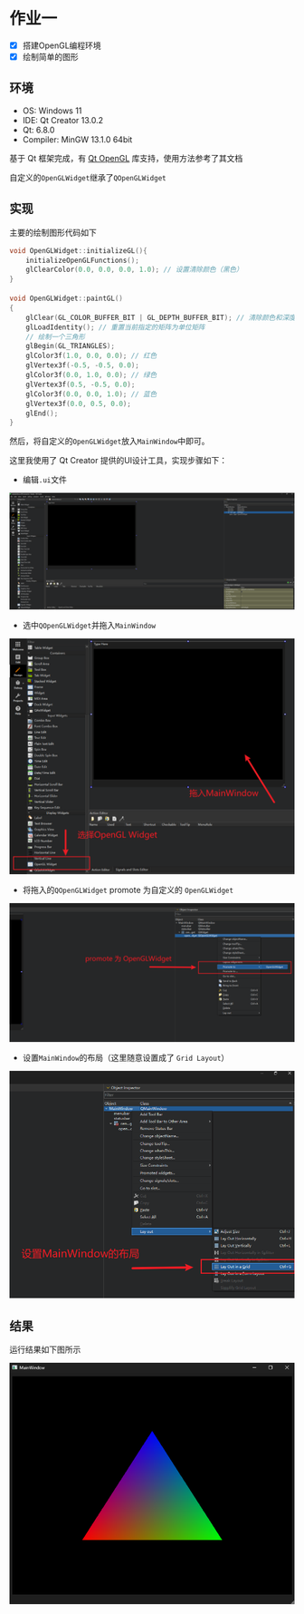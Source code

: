 # 作业一
- [x] 搭建OpenGL编程环境
- [x] 绘制简单的图形 

## 环境
- OS: Windows 11
- IDE: Qt Creator 13.0.2
- Qt: 6.8.0
- Compiler: MinGW 13.1.0 64bit

基于 Qt 框架完成，有 [Qt OpenGL](https://doc.qt.io/qt-6/qtopengl-index.html) 库支持，使用方法参考了其文档

自定义的`OpenGLWidget`继承了`QOpenGLWidget`

## 实现
主要的绘制图形代码如下
```C++
void OpenGLWidget::initializeGL(){
    initializeOpenGLFunctions();
    glClearColor(0.0, 0.0, 0.0, 1.0); // 设置清除颜色（黑色）
}

void OpenGLWidget::paintGL()
{
    glClear(GL_COLOR_BUFFER_BIT | GL_DEPTH_BUFFER_BIT); // 清除颜色和深度缓冲区
    glLoadIdentity(); // 重置当前指定的矩阵为单位矩阵
    // 绘制一个三角形
    glBegin(GL_TRIANGLES);
    glColor3f(1.0, 0.0, 0.0); // 红色
    glVertex3f(-0.5, -0.5, 0.0);
    glColor3f(0.0, 1.0, 0.0); // 绿色
    glVertex3f(0.5, -0.5, 0.0);
    glColor3f(0.0, 0.0, 1.0); // 蓝色
    glVertex3f(0.0, 0.5, 0.0);
    glEnd();
}
```
然后，将自定义的`OpenGLWidget`放入`MainWindow`中即可。

这里我使用了 Qt Creator 提供的UI设计工具，实现步骤如下：

- 编辑`.ui`文件

![编辑](./images/impl_1.png)

- 选中`QOpenGLWidget`并拖入`MainWindow`

![拖入](./images/impl_2.png)

- 将拖入的`QOpenGLWidget` promote 为自定义的 `OpenGLWidget`

![promote](./images/impl_3.png)

- 设置`MainWindow`的布局（这里随意设置成了 `Grid Layout`）

![layout](./images/impl_4.png)

## 结果
运行结果如下图所示

![结果](./images/outcome.png "结果")

